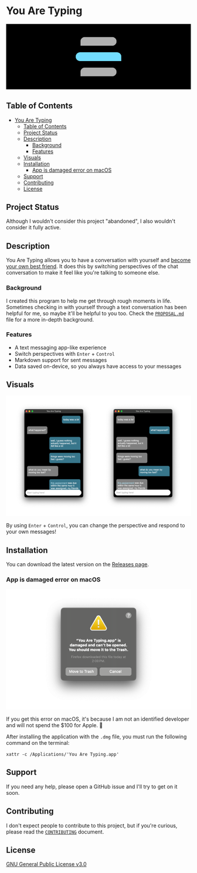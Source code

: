# You Are Typing

![You Are Typing header](.github/assets/header.png)

## Table of Contents

- [You Are Typing](#you-are-typing)
  - [Table of Contents](#table-of-contents)
  - [Project Status](#project-status)
  - [Description](#description)
    - [Background](#background)
    - [Features](#features)
  - [Visuals](#visuals)
  - [Installation](#installation)
    - [App is damaged error on macOS](#app-is-damaged-error-on-macos)
  - [Support](#support)
  - [Contributing](#contributing)
  - [License](#license)

## Project Status

Although I wouldn't consider this project "abandoned", I also wouldn't consider
it fully active.

## Description

You Are Typing allows you to have a conversation with yourself and
[become your own best friend](https://www.instagram.com/reel/C50xlZcLRhu/). It
does this by switching perspectives of the chat conversation to make it feel
like you're talking to someone else.

### Background

I created this program to help me get through rough moments in life. Sometimes
checking in with yourself through a text conversation has been helpful for me,
so maybe it'll be helpful to you too. Check the
[`PROPOSAL.md`](.github/PROPOSAL.md) file for a more in-depth background.

### Features

- A text messaging app-like experience
- Switch perspectives with `Enter` + `Control`
- Markdown support for sent messages
- Data saved on-device, so you always have access to your messages

## Visuals

![Screenshot of the changed POV feature](.github/assets/screenshot-pov.png)

By using `Enter` + `Control`, you can change the perspective and respond to your
own messages!

## Installation

You can download the latest version on the
[Releases page](https://github.com/calejvaldez/YouAreTyping/releases/latest/).

### App is damaged error on macOS

![Screenshot of the macOS "App is damaged" error](.github/assets/screenshot-macos-damaged-error.png)

If you get this error on macOS, it's because I am not an identified developer
and will not spend the $100 for Apple. 💞

After installing the application with the `.dmg` file, you must run the
following command on the terminal:

```shell
xattr -c /Applications/'You Are Typing.app'
```

## Support

If you need any help, please open a GitHub issue and I'll try to get on it soon.

## Contributing

I don't expect people to contribute to this project, but if you're curious,
please read the [`CONTRIBUTING`](./CONTRIBUTING.md) document.

## License

[GNU General Public License v3.0](https://choosealicense.com/licenses/gpl-3.0/)
